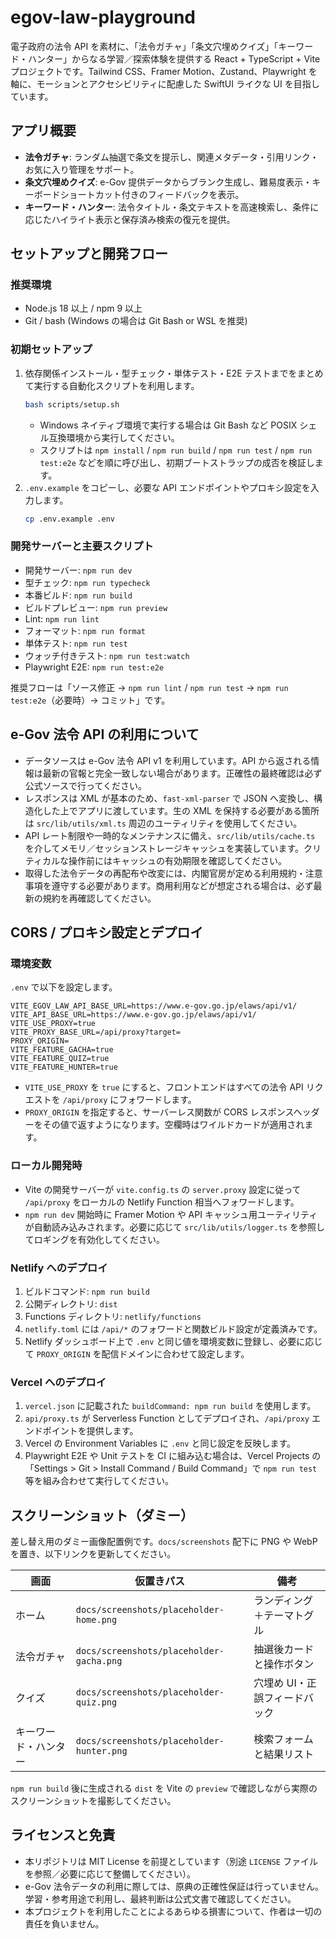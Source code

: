 # egov-law-playground

電子政府の法令 API を素材に、「法令ガチャ」「条文穴埋めクイズ」「キーワード・ハンター」からなる学習／探索体験を提供する React + TypeScript + Vite プロジェクトです。Tailwind CSS、Framer Motion、Zustand、Playwright を軸に、モーションとアクセシビリティに配慮した SwiftUI ライクな UI を目指しています。

## アプリ概要

- **法令ガチャ**: ランダム抽選で条文を提示し、関連メタデータ・引用リンク・お気に入り管理をサポート。
- **条文穴埋めクイズ**: e-Gov 提供データからブランク生成し、難易度表示・キーボードショートカット付きのフィードバックを表示。
- **キーワード・ハンター**: 法令タイトル・条文テキストを高速検索し、条件に応じたハイライト表示と保存済み検索の復元を提供。

## セットアップと開発フロー

### 推奨環境
- Node.js 18 以上 / npm 9 以上
- Git / bash (Windows の場合は Git Bash or WSL を推奨)

### 初期セットアップ
1. 依存関係インストール・型チェック・単体テスト・E2E テストまでをまとめて実行する自動化スクリプトを利用します。
   ```bash
   bash scripts/setup.sh
   ```
   - Windows ネイティブ環境で実行する場合は Git Bash など POSIX シェル互換環境から実行してください。
   - スクリプトは `npm install` / `npm run build` / `npm run test` / `npm run test:e2e` などを順に呼び出し、初期ブートストラップの成否を検証します。
2. `.env.example` をコピーし、必要な API エンドポイントやプロキシ設定を入力します。
   ```bash
   cp .env.example .env
   ```

### 開発サーバーと主要スクリプト
- 開発サーバー: `npm run dev`
- 型チェック: `npm run typecheck`
- 本番ビルド: `npm run build`
- ビルドプレビュー: `npm run preview`
- Lint: `npm run lint`
- フォーマット: `npm run format`
- 単体テスト: `npm run test`
- ウォッチ付きテスト: `npm run test:watch`
- Playwright E2E: `npm run test:e2e`

推奨フローは「ソース修正 → `npm run lint` / `npm run test` → `npm run test:e2e`（必要時）→ コミット」です。

## e-Gov 法令 API の利用について

- データソースは e-Gov 法令 API v1 を利用しています。API から返される情報は最新の官報と完全一致しない場合があります。正確性の最終確認は必ず公式ソースで行ってください。
- レスポンスは XML が基本のため、`fast-xml-parser` で JSON へ変換し、構造化した上でアプリに渡しています。生の XML を保持する必要がある箇所は `src/lib/utils/xml.ts` 周辺のユーティリティを使用してください。
- API レート制限や一時的なメンテナンスに備え、`src/lib/utils/cache.ts` を介してメモリ／セッションストレージキャッシュを実装しています。クリティカルな操作前にはキャッシュの有効期限を確認してください。
- 取得した法令データの再配布や改変には、内閣官房が定める利用規約・注意事項を遵守する必要があります。商用利用などが想定される場合は、必ず最新の規約を再確認してください。

## CORS / プロキシ設定とデプロイ

### 環境変数
`.env` で以下を設定します。

```
VITE_EGOV_LAW_API_BASE_URL=https://www.e-gov.go.jp/elaws/api/v1/
VITE_API_BASE_URL=https://www.e-gov.go.jp/elaws/api/v1/
VITE_USE_PROXY=true
VITE_PROXY_BASE_URL=/api/proxy?target=
PROXY_ORIGIN=
VITE_FEATURE_GACHA=true
VITE_FEATURE_QUIZ=true
VITE_FEATURE_HUNTER=true
```

- `VITE_USE_PROXY` を `true` にすると、フロントエンドはすべての法令 API リクエストを `/api/proxy` にフォワードします。
- `PROXY_ORIGIN` を指定すると、サーバーレス関数が CORS レスポンスヘッダーをその値で返すようになります。空欄時はワイルドカードが適用されます。

### ローカル開発時
- Vite の開発サーバーが `vite.config.ts` の `server.proxy` 設定に従って `/api/proxy` をローカルの Netlify Function 相当へフォワードします。
- `npm run dev` 開始時に Framer Motion や API キャッシュ用ユーティリティが自動読み込みされます。必要に応じて `src/lib/utils/logger.ts` を参照してロギングを有効化してください。

### Netlify へのデプロイ
1. ビルドコマンド: `npm run build`
2. 公開ディレクトリ: `dist`
3. Functions ディレクトリ: `netlify/functions`
4. `netlify.toml` には `/api/*` のフォワードと関数ビルド設定が定義済みです。
5. Netlify ダッシュボード上で `.env` と同じ値を環境変数に登録し、必要に応じて `PROXY_ORIGIN` を配信ドメインに合わせて設定します。

### Vercel へのデプロイ
1. `vercel.json` に記載された `buildCommand: npm run build` を使用します。
2. `api/proxy.ts` が Serverless Function としてデプロイされ、`/api/proxy` エンドポイントを提供します。
3. Vercel の Environment Variables に `.env` と同じ設定を反映します。
4. Playwright E2E や Unit テストを CI に組み込む場合は、Vercel Projects の「Settings > Git > Install Command / Build Command」で `npm run test` 等を組み合わせて実行してください。

## スクリーンショット（ダミー）

差し替え用のダミー画像配置例です。`docs/screenshots` 配下に PNG や WebP を置き、以下リンクを更新してください。

| 画面 | 仮置きパス | 備考 |
| ---- | ---------- | ---- |
| ホーム | `docs/screenshots/placeholder-home.png` | ランディング＋テーマトグル |
| 法令ガチャ | `docs/screenshots/placeholder-gacha.png` | 抽選後カードと操作ボタン |
| クイズ | `docs/screenshots/placeholder-quiz.png` | 穴埋め UI・正誤フィードバック |
| キーワード・ハンター | `docs/screenshots/placeholder-hunter.png` | 検索フォームと結果リスト |

`npm run build` 後に生成される `dist` を Vite の `preview` で確認しながら実際のスクリーンショットを撮影してください。

## ライセンスと免責

- 本リポジトリは MIT License を前提としています（別途 `LICENSE` ファイルを参照／必要に応じて整備してください）。
- e-Gov 法令データの利用に際しては、原典の正確性保証は行っていません。学習・参考用途で利用し、最終判断は公式文書で確認してください。
- 本プロジェクトを利用したことによるあらゆる損害について、作者は一切の責任を負いません。
